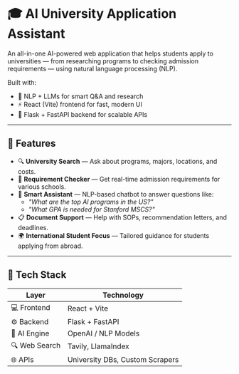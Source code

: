 # 🎓 AI University Application Assistant

An all-in-one AI-powered web application that helps students apply to universities — from researching programs to checking admission requirements — using natural language processing (NLP).

Built with:
- 🧠 NLP + LLMs for smart Q&A and research
- ⚡️ React (Vite) frontend for fast, modern UI
- 🔌 Flask + FastAPI backend for scalable APIs

---

## 🚀 Features

- 🔍 **University Search** — Ask about programs, majors, locations, and costs.
- 🧾 **Requirement Checker** — Get real-time admission requirements for various schools.
- 🤖 **Smart Assistant** — NLP-based chatbot to answer questions like:
  - *"What are the top AI programs in the US?"*
  - *"What GPA is needed for Stanford MSCS?"*
- 📋 **Document Support** — Help with SOPs, recommendation letters, and deadlines.
- 🌍 **International Student Focus** — Tailored guidance for students applying from abroad.

---

## 🧱 Tech Stack

| Layer         | Technology          |
|---------------|---------------------|
| 💻 Frontend   | React + Vite        |
| ⚙️ Backend    | Flask + FastAPI     |
| 🧠 AI Engine  | OpenAI / NLP Models |
| 🔍 Web Search | Tavily, LlamaIndex  |
| 🌐 APIs       | University DBs, Custom Scrapers |


